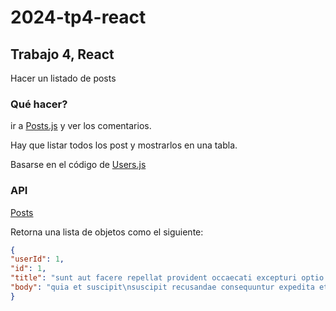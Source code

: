 # 2024-tp4-react

## Trabajo 4, React

Hacer un listado de posts

### Qué hacer?

ir a [Posts.js](/src/components/Posts.js) y ver los comentarios.

Hay que listar todos los post y mostrarlos en una tabla.

Basarse en el código de [Users.js](/src/components/Users.js)

### API

[Posts](https://jsonplaceholder.typicode.com/posts)

Retorna una lista de objetos como el siguiente:

```json
{
"userId": 1,
"id": 1,
"title": "sunt aut facere repellat provident occaecati excepturi optio reprehenderit",
"body": "quia et suscipit\nsuscipit recusandae consequuntur expedita et cum\nreprehenderit molestiae ut ut quas totam\nnostrum rerum est autem sunt rem eveniet architecto"
}
```
